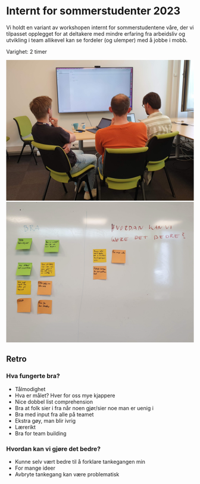 # Internt for sommerstudenter 2023

Vi holdt en variant av workshopen internt for sommerstudentene våre, der vi tilpasset opplegget for at deltakere med mindre erfaring fra arbeidsliv og utvikling i team allikevel kan se fordeler (og ulemper) med å jobbe i mobb.

Varighet: 2 timer


![image](/workshops/sommerstudenter-internt-2023/bilder/mobb-team.jpg)
![image](/workshops/sommerstudenter-internt-2023/bilder/retro.jpg)

## Retro

### Hva fungerte bra?

* Tålmodighet
* Hva er målet? Hver for oss mye kjappere
* Nice dobbel list comprehension
* Bra at folk sier i fra når noen gjør/sier noe man er uenig i
* Bra med input fra alle på teamet
* Ekstra gøy, man blir ivrig
* Lærerikt
* Bra for team building

### Hvordan kan vi gjøre det bedre?

* Kunne selv vært bedre til å forklare tankegangen min
* For mange ideer
* Avbryte tankegang kan være problematisk
